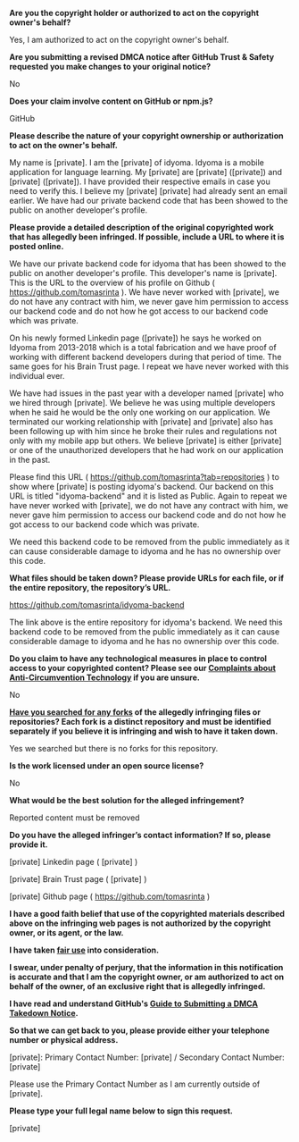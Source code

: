 **Are you the copyright holder or authorized to act on the copyright owner's behalf?**

Yes, I am authorized to act on the copyright owner's behalf.

**Are you submitting a revised DMCA notice after GitHub Trust & Safety requested you make changes to your original notice?**

No

**Does your claim involve content on GitHub or npm.js?**

GitHub

**Please describe the nature of your copyright ownership or authorization to act on the owner's behalf.**

My name is [private]. I am the [private] of idyoma. Idyoma is a mobile application for language learning. My [private] are [private] ([private]) and [private] ([private]). I have provided their respective emails in case you need to verify this. I believe my [private] [private] had already sent an email earlier. We have had our private backend code that has been showed to the public on another developer's profile.

**Please provide a detailed description of the original copyrighted work that has allegedly been infringed. If possible, include a URL to where it is posted online.**

We have our private backend code for idyoma that has been showed to the public on another developer's profile. This developer's name is [private]. This is the URL to the overview of his profile on Github ( https://github.com/tomasrinta ). We have never worked with [private], we do not have any contract with him, we never gave him permission to access our backend code and do not how he got access to our backend code which was private.

On his newly formed Linkedin page ([private]) he says he worked on Idyoma from 2013-2018 which is a total fabrication and we have proof of working with different backend developers during that period of time. The same goes for his Brain Trust page. I repeat we have never worked with this individual ever.

We have had issues in the past year with a developer named [private] who we hired through [private]. We believe he was using multiple developers when he said he would be the only one working on our application. We terminated our working relationship with [private] and [private] also has been following up with him since he broke their rules and regulations not only with my mobile app but others. We believe [private] is either [private] or one of the unauthorized developers that he had work on our application in the past.

Please find this URL ( https://github.com/tomasrinta?tab=repositories ) to show where [private] is posting idyoma's backend. Our backend on this URL is titled "idyoma-backend" and it is listed as Public. Again to repeat we have never worked with [private], we do not have any contract with him, we never gave him permission to access our backend code and do not how he got access to our backend code which was private.

We need this backend code to be removed from the public immediately as it can cause considerable damage to idyoma and he has no ownership over this code.

**What files should be taken down? Please provide URLs for each file, or if the entire repository, the repository’s URL.**

https://github.com/tomasrinta/idyoma-backend

The link above is the entire repository for idyoma's backend. We need this backend code to be removed from the public immediately as it can cause considerable damage to idyoma and he has no ownership over this code.

**Do you claim to have any technological measures in place to control access to your copyrighted content? Please see our <a href="https://docs.github.com/articles/guide-to-submitting-a-dmca-takedown-notice#complaints-about-anti-circumvention-technology">Complaints about Anti-Circumvention Technology</a> if you are unsure.**

No

**<a href="https://docs.github.com/articles/dmca-takedown-policy#b-what-about-forks-or-whats-a-fork">Have you searched for any forks</a> of the allegedly infringing files or repositories? Each fork is a distinct repository and must be identified separately if you believe it is infringing and wish to have it taken down.**

Yes we searched but there is no forks for this repository.

**Is the work licensed under an open source license?**

No

**What would be the best solution for the alleged infringement?**

Reported content must be removed

**Do you have the alleged infringer’s contact information? If so, please provide it.**

[private] Linkedin page ( [private] )

[private] Brain Trust page ( [private] )

[private] Github page ( https://github.com/tomasrinta )

**I have a good faith belief that use of the copyrighted materials described above on the infringing web pages is not authorized by the copyright owner, or its agent, or the law.**

**I have taken <a href="https://www.lumendatabase.org/topics/22">fair use</a> into consideration.**

**I swear, under penalty of perjury, that the information in this notification is accurate and that I am the copyright owner, or am authorized to act on behalf of the owner, of an exclusive right that is allegedly infringed.**

**I have read and understand GitHub's <a href="https://docs.github.com/articles/guide-to-submitting-a-dmca-takedown-notice/">Guide to Submitting a DMCA Takedown Notice</a>.**

**So that we can get back to you, please provide either your telephone number or physical address.**

[private]: Primary Contact Number: [private] / Secondary Contact Number: [private]

Please use the Primary Contact Number as I am currently outside of [private].

**Please type your full legal name below to sign this request.**

[private]
